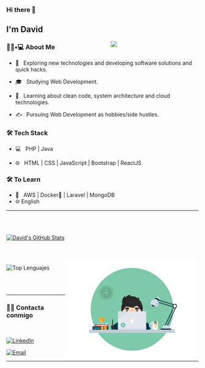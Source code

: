 ### Hi there 👋<h2> I'm David</h2>

<img align='right' src="https://media.giphy.com/media/M9gbBd9nbDrOTu1Mqx/giphy.gif" width="230">

<h3> 👨🏻•💻 About Me </h3>



- 🤔 &nbsp; Exploring new technologies and developing software solutions and quick hacks.

- 🎓 &nbsp; Studying Web Development.

- 🌱 &nbsp; Learning about clean code, system architecture and cloud technologies.

- ✍️ &nbsp; Pursuing Web Development as hobbies/side hustles.



<h3>🛠 Tech Stack</h3>



- 💻 &nbsp; PHP | Java

- 🌐 &nbsp; HTML | CSS | JavaScript | Bootstrap | ReactJS

<!--

- 🛢 &nbsp; MySQL 

- 🔧 &nbsp; Git 

-->



<h3>🛠 To Learn</h3>

- 🔧 &nbsp; AWS | Docker🐳 | Laravel | MongoDB
- :globe_with_meridians: English
<hr>

<br/><br/>

[![David's GitHub Stats](https://github-readme-stats.vercel.app/api?username=DavidMenendezBlanco&show_icons=true)](https://github.com/shivam0110)

<br/>

<br/>

<img src="https://github.com/nirala69/nirala69/blob/master/70804f7e25b11f29db904f2fa7b4cd9d.gif" width="350" align='right'>

![Top Lenguajes](https://github-readme-stats.vercel.app/api/top-langs/?username=DavidMenendezBlanco&show_icons=true)


<br><br>



<hr>



<h3> 🤝🏻 Contacta conmigo </h3>

<br>



<p align="center">


<a href="https://www.linkedin.com/in/david-menendez-blanco-056a18252/"><img alt="LinkedIn" src="https://img.shields.io/badge/LinkedIn-Shivam%20Malpani-blue?style=flat-square&logo=linkedin"></a>

<a href="mailto:davidblanco1993@gmail.com"><img alt="Email" src="https://img.shields.io/badge/Email-shivammalpani111@gmail.com-blue?style=flat-square&logo=gmail"></a>

</p>

<hr>


